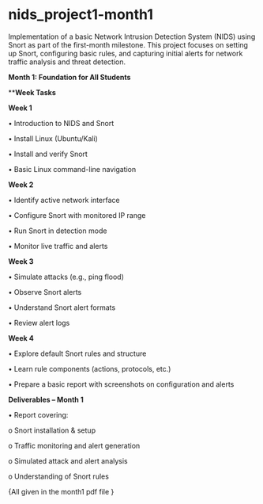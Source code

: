 # nids_project1-month1
Implementation of a basic Network Intrusion Detection System (NIDS) using Snort as part of the first-month milestone. This project focuses on setting up Snort, configuring basic rules, and capturing initial alerts for network traffic analysis and threat detection.

**Month 1: Foundation for All Students**

****Week Tasks**


**Week 1**

• Introduction to NIDS and Snort

• Install Linux (Ubuntu/Kali)

• Install and verify Snort

• Basic Linux command-line navigation


**Week 2**

• Identify active network interface

• Configure Snort with monitored IP range

• Run Snort in detection mode

• Monitor live traffic and alerts


**Week 3**

• Simulate attacks (e.g., ping flood)

• Observe Snort alerts

• Understand Snort alert formats

• Review alert logs


**Week 4**

• Explore default Snort rules and structure

• Learn rule components (actions, protocols, etc.)

• Prepare a basic report with screenshots on configuration
and alerts


**Deliverables – Month 1**

• Report covering:

o Snort installation & setup

o Traffic monitoring and alert generation

o Simulated attack and alert analysis

o Understanding of Snort rules

{All given in the month1 pdf file }
